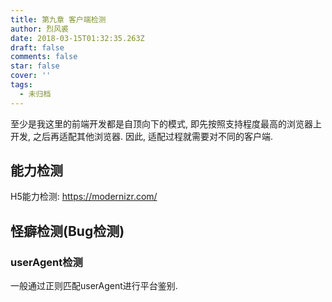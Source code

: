```yaml
---
title: 第九章 客户端检测
author: 烈风裘
date: 2018-03-15T01:32:35.263Z
draft: false
comments: false
star: false
cover: ''
tags: 
  - 未归档
---
```



至少是我这里的前端开发都是自顶向下的模式, 即先按照支持程度最高的浏览器上开发, 之后再适配其他浏览器. 因此, 适配过程就需要对不同的客户端.

## 能力检测

H5能力检测: https://modernizr.com/

## 怪癖检测(Bug检测)


### userAgent检测

一般通过正则匹配userAgent进行平台鉴别.

